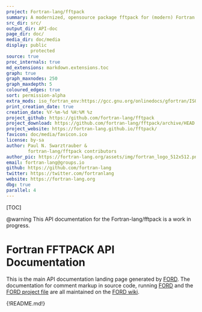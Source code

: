```yaml
---
project: Fortran-lang/fftpack
summary: A modernized, opensource package fftpack for (modern) Fortran
src_dir: src/
output_dir: API-doc
page_dir: doc/
media_dir: doc/media
display: public
         protected
source: true
proc_internals: true
md_extensions: markdown.extensions.toc
graph: true
graph_maxnodes: 250
graph_maxdepth: 5
coloured_edges: true
sort: permission-alpha
extra_mods: iso_fortran_env:https://gcc.gnu.org/onlinedocs/gfortran/ISO_005fFORTRAN_005fENV.html
print_creation_date: true
creation_date: %Y-%m-%d %H:%M %z
project_github: https://github.com/fortran-lang/fftpack
project_download: https://github.com/fortran-lang/fftpack/archive/HEAD.zip
project_website: https://fortran-lang.github.io/fftpack/
favicon: doc/media/favicon.ico
license: by-sa
author: Paul N. Swarztrauber &
        fortran-lang/fftpack contributors
author_pic: https://fortran-lang.org/assets/img/fortran_logo_512x512.png
email: fortran-lang@groups.io
github: https://github.com/fortran-lang
twitter: https://twitter.com/fortranlang
website: https://fortran-lang.org
dbg: true
parallel: 4
---
```


[TOC]

@warning This API documentation for the Fortran-lang/fftpack is a work in progress.

Fortran FFTPACK API Documentation
=================================

This is the main API documentation landing page generated by [FORD].
The documentation for comment markup in source code, running [FORD] and the [FORD project file] are all maintained on the [FORD wiki].

[FORD]: https://github.com/Fortran-FOSS-Programmers/ford#readme
[FORD wiki]: https://github.com/Fortran-FOSS-Programmers/ford/wiki
[FORD project file]: https://github.com/fortran-lang/fftpack/blob/HEAD/API-doc-FORD-file.md

{!README.md!}
